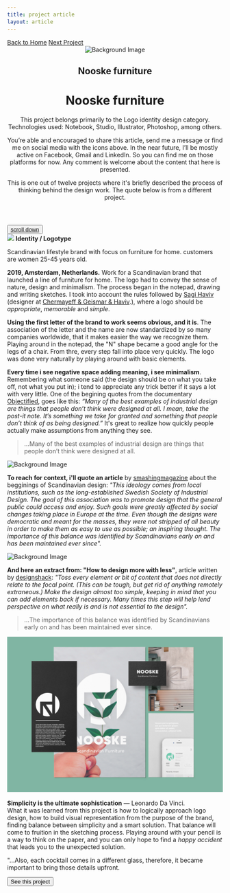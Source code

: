 ```yaml
---
title: project article
layout: article
---
```


<div class="codrops-top clearfix">
	<div class='container'>
	<span class="left"><a class="" href="{{site.baseurl}}/index"><span>Back to Home</span></a>
	</span>
	<span class="right"><a class="" href="{{site.baseurl}}/heft"><span>Next Project</span></a></span>
	</div>
</div>
<header class="header">
	<div class="bg-img"><img class='centered' src="{{ site.baseurl }}/assets/img/Nooske/nooske-mockup-top.jpg" alt="Background Image"/></div>
	<div class='container table-display'>		
		<h2 class=''>Nooske furniture</h2>
		<div class="title">
			<h1 class='project-title'>Nooske furniture</h1>
			<div class='row'>
				<div class='col-md-3 d-sm-none d-md-block d-lg-block d-none not-hidden'>
					<div class='icons-intro'>
						<i class='icon-circle-compass'></i>
					</div>
				<p class="subline">This project belongs primarily to the Logo identity design category. Technologies used: Notebook, Studio, Illustrator, Photoshop, among others.</p>
				</div>
				<div class='col-md-6 col-sm-12 cols-xs-12 not-hidden'>
					<div class='icons-intro'>
						<a href='#' onclick="window.open('https://www.facebook.com/sharer/sharer.php?u='+encodeURIComponent(location.href), 'facebook-share-dialog', 'width=600,height=600'); return false;"><i class='icon-facebook1 link'></i></a>
						<a href="https://mail.google.com/mail/?view=cm&fs=1&to=fugitloop@gmail.com&su=Hi&body=My name is..." onclick="javascript:window.open(this.href,'', 'menubar=no,toolbar=no,resizable=yes,scrollbars=yes,height=600,width=600');return false;"><i class='icon-googleplus link'></i></a>
						<a href="javascript:void(0)" onclick="window.open( 'https://www.linkedin.com/in/juanantoniogodoyberner/', 'sharer', 'toolbar=0, status=0, width=600, height=600');return false;" title="Linkedin"><i class='icon-linkedin1 link'></i></a>
					</div>
				<p class="subline">You’re able and encouraged to share this article, send me a message or find me on social media with the icons above. In the near future, I’ll be mostly active on Facebook, Gmail and LinkedIn. So you can find me on those platforms for now. Any comment is welcome about the content that here is presented.</p>
				</div>
				<div class='col-md-3 d-sm-none d-md-block d-lg-block d-none not-hidden'>
					<div class='icons-intro'>
						<i class='icon-book-open'></i>
					</div>
				<p class="subline">This is one out of twelve projects where it's briefly described the process of thinking behind the design work. The quote below is from a different project.</p>
				</div>
			</div>
		</div>
	</div>
</header>
<button class="trigger" data-info=""><a href="#section2" class="cd-scroll-down-w cd-image-replace bounce">scroll down</a></button>
<div class='container behind'>
	<div class='row'>
		<div class='col-lg-3 col-md-12 col-sm-12 col-xs-12'>
			<aside class='project-parameters'>
						<img src='{{ site.baseurl }}/assets/img/Nooske/cover.jpg'>
					<span><b>Identity / Logotype</b></span>
					<p>Scandinavian lifestyle brand with focus on furniture for home. customers are women 25-45 years old.</p>	
			</aside>
		</div>
		<div class='col-lg-6 col-md-12 col-sm-12 col-xs-12 not-hidden'>
			<article class="content">
				<div>
					<p><b>2019, Amsterdam, Netherlands.</b> Work for a Scandinavian brand that launched a line of furniture for home. The logo had to convey the sense of nature, design and minimalism. The process began in the notepad, drawing and writing sketches. I took into account the rules followed by <a href='https://en.wikipedia.org/wiki/Sagi_Haviv'>Sagi Haviv</a> (designer at <a href='https://www.cghnyc.com/'>Chermayeff & Geismar & Haviv</a>.), where a logo should be <i>appropriate</i>, <i>memorable</i> and <i>simple</i>.</p>
					<p><b>Using the first letter of the brand to work seems obvious, and it is</b>. The association of the letter and the name are now standardized by so many companies worldwide, that it makes easier the way we recognize them. Playing around in the notepad, the "N" shape became a good angle for the legs of a chair. From thre, every step fall into place very quickly. The logo was done very naturally by playing around with basic elements.</p>
					<p><b>Every time i see negative space adding meaning, i see minimalism</b>. Remembering what someone said (the design should be on what you take off, not what you put in); i tend to appreciate any trick better if it says a lot with very little. One of the begining quotes from the documentary <a href='https://www.imdb.com/title/tt1241325/'>Objectified</a>, goes like this: <i>“Many of the best examples of industrial design are things that people don’t think were designed at all. I mean, take the post-it note. It’s something we take for granted and something that people don’t think of as being designed.”</i> It's great to realize how quickly people actually make assumptions from anything they see.</p>
					<blockquote>...Many of the best examples of industrial design are things that people don’t think were designed at all.</blockquote>
					<div class='project-img-horizontal'><img class='centered' src="{{ site.baseurl }}/assets/img/Nooske/chair.jpg" alt="Background Image"/></div>
					<p><b>To reach for context, i'll quote an article</b> by <a href='https://www.smashingmagazine.com/2011/06/the-story-of-scandinavian-design-combining-function-and-aesthetics/'>smashingmagazine</a> about the begginings of Scandinavian design: <i>"This ideology comes from local institutions, such as the long-established Swedish Society of Industrial Design. The goal of this association was to promote design that the general public could access and enjoy. Such goals were greatly affected by social changes taking place in Europe at the time. Even though the designs were democratic and meant for the masses, they were not stripped of all beauty in order to make them as easy to use as possible; an inspiring thought. The importance of this balance was identified by Scandinavians early on and has been maintained ever since".</i></p>
					<div class='project-img-vertical'><img class='top' src="{{ site.baseurl }}/assets/img/Nooske/nooske1.png" alt="Background Image"/></div>
					<p><b>And here an extract from: "How to design more with less"</b>, article written by <a href='https://designshack.net/articles/layouts/minimal-design-how-to-design-more-with-less/'>designshack</a>: <i>"Toss every element or bit of content that does not directly relate to the focal point. (This can be tough, but get rid of anything remotely extraneous.) Make the design almost too simple, keeping in mind that you can add elements back if necessary. Many times this step will help lend perspective on what really is and is not essential to the design".</i></p>
					<blockquote>...The importance of this balance was identified by Scandinavians early on and has been maintained ever since.</blockquote>
					<div class='project-img-horizontal'><img class='centered' src="assets/img/Nooske/nooske-bg2.jpg" alt="Background Image"/></div>
					<p><b>Simplicity is the ultimate sophistication</b> — Leonardo Da Vinci. <br>What it was learned from this project is how to logically approach logo design, how to build visual representation from the purpose of the brand, finding balance between simplicity and a smart solution. That balance will come to fruition in the sketching process. Playing around with your pencil is a way to think on the paper, and you can only hope to find a <i>happy accident</i> that leads you to the unexpected solution.</p>
				</div>
			</article>
		</div>
		<div class='col-lg-3 col-md-12 col-sm-12 col-xs-12'>
			<aside class='project-quote'>
					<p>"...Also, each cocktail comes in a different glass, therefore, it became important to bring those details upfront.</p>
			</aside>
			<a class='fade-in' href='{{site.baseurl}}/heft'><button class="button button--rayen button--border-thin button--text-thick button--text-upper button--size-s" data-text="See this project"><span>See this project</span></button></a>
		</div>
	</div>
</div>